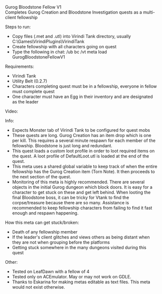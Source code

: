 Gurog Bloodstone Fellow V1   
Completes Gurog Creation and Bloodstone Investigation quests as a multi-client fellowship     

Steps to run:
- Copy files (.met and .utl) into Virindi Tank directory, usually C:\Games\VirindiPlugins\VirindiTank
- Create fellowship with all characters going on quest
- Type the following in chat: /ub bc /vt meta load GurogBloodstoneFellowV1

Requirements:
- Virindi Tank
- Utility Belt (0.2.7)
- Characters completing quest must be in a fellowship, everyone in fellow must complete quest
- One character must have an Egg in their inventory and are designated as the leader

Video: 

Info:
- Expects Monster tab of Virindi Tank to be configured for quest mobs
- These quests are long.  Gurog Creation has an item drop which is one per kill.  This requires a several minute respawn for each member of the fellowship.  Bloodstone is just long and redundant.
- This quest loads a custom loot profile in order to loot required items on the quest.  A loot profile of DefaultLoot.utl is loaded at the end of the quest.
- This meta uses a shared global variable to keep track of when the entire fellowship has the Gurog Creation item (Torn Note).  It then proceeds to the next section of the quest.
- Monitoring of this meta is highly recommended.  There are several objects in the initial Gurog dungeon which block doors.  It is easy for a character to get stuck on these and get left behind.  When looting the final Bloodstone boss, it can be tricky for Vtank to find the corpse/treasure because there are so many.  Assistance is recommended to keep fellowship characters from failing to find it fast enough and respawn happening.

How this meta can get stuck/broken:
- Death of any fellowship member
- If the leader's client glitches and views others as being distant when they are not when grouping before the platforms
- Getting stuck somewhere in the many dungeons visited during this quest

Other:
- Tested on LeafDawn with a fellow of 4
- Tested only on ACEmulator.  May or may not work on GDLE.
- Thanks to Eskarina for making metas editable as text files.   This meta would not exist otherwise.